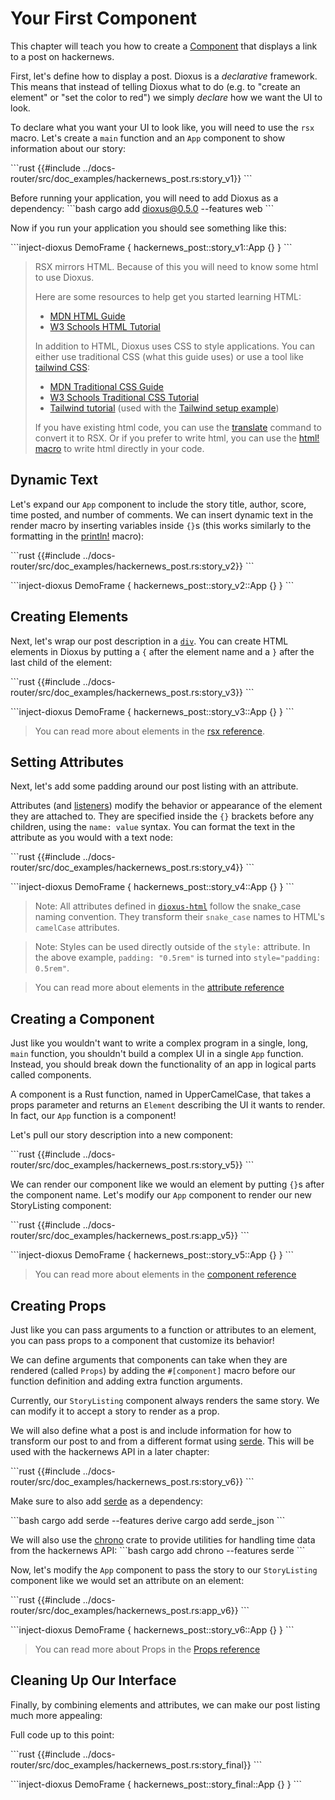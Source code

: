 # Your First Component

This chapter will teach you how to create a [Component](../reference/components.md) that displays a link to a post on hackernews.

First, let's define how to display a post. Dioxus is a *declarative* framework. This means that instead of telling Dioxus what to do (e.g. to "create an element" or "set the color to red") we simply *declare* how we want the UI to look.

To declare what you want your UI to look like, you will need to use the `rsx` macro. Let's create a ``main`` function and an ``App`` component to show information about our story:

\```rust
{{#include ../docs-router/src/doc_examples/hackernews_post.rs:story_v1}}
\```

Before running your application, you will need to add Dioxus as a dependency:
\```bash
cargo add dioxus@0.5.0 --features web
\```

Now if you run your application you should see something like this:

\```inject-dioxus
DemoFrame {
	hackernews_post::story_v1::App {}
}
\```

> RSX mirrors HTML. Because of this you will need to know some html to use Dioxus.
>
> Here are some resources to help get you started learning HTML:
> - [MDN HTML Guide](https://developer.mozilla.org/en-US/docs/Learn/HTML)
> - [W3 Schools HTML Tutorial](https://www.w3schools.com/html/default.asp)
>
> In addition to HTML, Dioxus uses CSS to style applications. You can either use traditional CSS (what this guide uses) or use a tool like [tailwind CSS](https://tailwindcss.com/docs/installation):
> - [MDN Traditional CSS Guide](https://developer.mozilla.org/en-US/docs/Learn/HTML)
> - [W3 Schools Traditional CSS Tutorial](https://www.w3schools.com/css/default.asp)
> - [Tailwind tutorial](https://tailwindcss.com/docs/installation) (used with the [Tailwind setup example](https://github.com/DioxusLabs/dioxus/tree/main/examples/tailwind))
>
> If you have existing html code, you can use the [translate](../CLI/translate.md) command to convert it to RSX. Or if you prefer to write html, you can use the [html! macro](https://github.com/DioxusLabs/dioxus-html-macro) to write html directly in your code.

## Dynamic Text

Let's expand our `App` component to include the story title, author, score, time posted, and number of comments. We can insert dynamic text in the render macro by inserting variables inside `{}`s (this works similarly to the formatting in the [println!](https://doc.rust-lang.org/std/macro.println.html) macro):

\```rust
{{#include ../docs-router/src/doc_examples/hackernews_post.rs:story_v2}}
\```

\```inject-dioxus
DemoFrame {
	hackernews_post::story_v2::App {}
}
\```

## Creating Elements

Next, let's wrap our post description in a [`div`](https://developer.mozilla.org/en-US/docs/Web/HTML/Element/div). You can create HTML elements in Dioxus by putting a `{` after the element name and a `}` after the last child of the element:

\```rust
{{#include ../docs-router/src/doc_examples/hackernews_post.rs:story_v3}}
\```

\```inject-dioxus
DemoFrame {
	hackernews_post::story_v3::App {}
}
\```

> You can read more about elements in the [rsx reference](../reference/rsx.md).

## Setting Attributes

Next, let's add some padding around our post listing with an attribute.

Attributes (and [listeners](../reference/event_handlers.md)) modify the behavior or appearance of the element they are attached to. They are specified inside the `{}` brackets before any children, using the `name: value` syntax. You can format the text in the attribute as you would with a text node:

\```rust
{{#include ../docs-router/src/doc_examples/hackernews_post.rs:story_v4}}
\```

\```inject-dioxus
DemoFrame {
	hackernews_post::story_v4::App {}
}
\```

> Note: All attributes defined in [`dioxus-html`](https://docs.rs/dioxus-html/latest/dioxus_html/) follow the snake_case naming convention. They transform their `snake_case` names to HTML's `camelCase` attributes.

> Note: Styles can be used directly outside of the `style:` attribute. In the above example, `padding: "0.5rem"` is turned into `style="padding: 0.5rem"`.

> You can read more about elements in the [attribute reference](../reference/rsx.md)

## Creating a Component

Just like you wouldn't want to write a complex program in a single, long, `main` function, you shouldn't build a complex UI in a single `App` function. Instead, you should break down the functionality of an app in logical parts called components.

A component is a Rust function, named in UpperCamelCase, that takes a props parameter and returns an `Element` describing the UI it wants to render. In fact, our `App` function is a component!

Let's pull our story description into a new component:

\```rust
{{#include ../docs-router/src/doc_examples/hackernews_post.rs:story_v5}}
\```

We can render our component like we would an element by putting `{}`s after the component name. Let's modify our `App` component to render our new StoryListing component:

\```rust
{{#include ../docs-router/src/doc_examples/hackernews_post.rs:app_v5}}
\```

\```inject-dioxus
DemoFrame {
	hackernews_post::story_v5::App {}
}
\```

> You can read more about elements in the [component reference](../reference/components.md)

## Creating Props

Just like you can pass arguments to a function or attributes to an element, you can pass props to a component that customize its behavior!

We can define arguments that components can take when they are rendered (called `Props`) by adding the `#[component]` macro before our function definition and adding extra function arguments.

Currently, our `StoryListing` component always renders the same story. We can modify it to accept a story to render as a prop.


We will also define what a post is and include information for how to transform our post to and from a different format using [serde](https://serde.rs). This will be used with the hackernews API in a later chapter:

\```rust
{{#include ../docs-router/src/doc_examples/hackernews_post.rs:story_v6}}
\```

Make sure to also add [serde](https://serde.rs) as a dependency:

\```bash
cargo add serde --features derive
cargo add serde_json
\```

We will also use the [chrono](https://crates.io/crates/chrono) crate to provide utilities for handling time data from the hackernews API:
\```bash
cargo add chrono --features serde
\```


Now, let's modify the `App` component to pass the story to our `StoryListing` component like we would set an attribute on an element:

\```rust
{{#include ../docs-router/src/doc_examples/hackernews_post.rs:app_v6}}
\```

\```inject-dioxus
DemoFrame {
	hackernews_post::story_v6::App {}
}
\```

> You can read more about Props in the [Props reference](../reference/component_props.md)

## Cleaning Up Our Interface

Finally, by combining elements and attributes, we can make our post listing much more appealing:

Full code up to this point:

\```rust
{{#include ../docs-router/src/doc_examples/hackernews_post.rs:story_final}}
\```

\```inject-dioxus
DemoFrame {
	hackernews_post::story_final::App {}
}
\```
